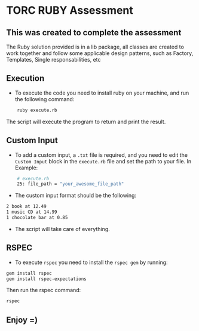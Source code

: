 # TORC RUBY Assessment
## This was created to complete the assessment

The Ruby solution provided is in a lib package, all classes are created to work together and follow some applicable design patterns, such as Factory, Templates, Single responsabilities, etc

## Execution
- To execute the code you need to install ruby on your machine, and run the following command:
```sh
    ruby execute.rb
```
The script will execute the program to return and print the result.

## Custom Input
- To add a custom input, a `.txt` file is required, and you need to edit the `Custom Input` block in the `execute.rb` file and set the path to your file. In Example:
```sh
    # execute.rb
    25: file_path = "your_awesome_file_path"
```
- The custom input format should be the following:
```txt
2 book at 12.49
1 music CD at 14.99
1 chocolate bar at 0.85
```
- The script will take care of everything.

## RSPEC
- To execute `rspec` you need to install the `rspec gem` by running:
```sh
gem install rspec
gem install rspec-expectations
```

Then run the rspec command:
```sh
rspec
```
## Enjoy =)